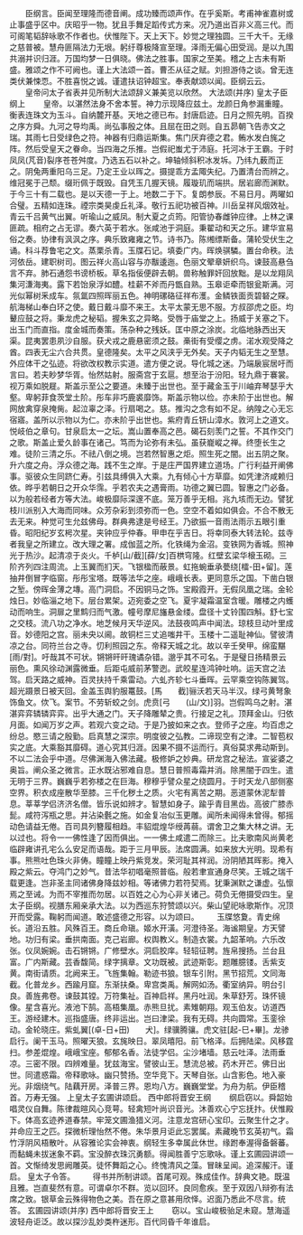 <!-- { "loadSidebar": true } -->
　　臣纲言。臣闻至理隆而德音阐。成功臻而颂声作。在乎奚斯。考甫神雀嘉树或止事盛乎区中。庆昭乎一物。犹且手舞足蹈传式方来。况乃道出百非义高三代。而可阁笔韬辞咏歌不作者也。伏惟陛下。天上天下。妙觉之理独圆。三千大千。无缘之慈普被。慧舟匪隔法力无垠。躬纡尊极降宣至理。泽雨无偏心田受润。是以九围共溺并识归涯。万国均梦一日俱晓。佛法之胜事。国家之至美。稽之上古未有斯盛。雅颂之作不可阙也。谨上大法颂一首。曹丕从征之赋。刘担游侍之谈。曾无连类伏兼悚恧。不胜喜悦之诚。谨遣扶诏钟超宝。奉表献颂以闻。臣纲云云。
　　皇帝问太子省表并见所制大法颂辞义兼美览以欣然。
大法颂(并序)
皇太子臣纲上
　　皇帝。以湛然法身不舍本誓。神力示现降应兹土。龙颜日角参漏重瞳。衡表连珠文为玉斗。自纳麓开基。天地之德已布。封唐启迹。日月之照先明。百揆之序方舜。九河之导均禹。尚弘事殷之体。且屈在田之则。自五昴朝飞告赤文之瑞。其雨七日受绿色之符。神器有归鼎运斯集。焦门厌弃德之君。鲔水发白旄之阵。然后受皇天之眷命。当四海之乐推。岂假祀蚩尤于沛庭。托河冰于王霸。于时凤凤(芃音)裂序苍苍舛度。乃选五石以补之。坤轴倾斜积冰发坼。乃纬九薮而正之。阴兔两重阳乌三足。乃定王业以晖之。摄提乖方孟陬失纪。乃置清台而辨之。维冠冕于己颓。缀珩佩于既毁。自凭玉几握天镜。履璇玑而端拱。居岩廊而渊默。于今三十有二载也。是以天德一于上。地数二于下。复朗参辰。不易日月。两曜如合璧。五精如连珠。禋宗类昊虔丘礼泽。敬行五祀功被百神。川岳呈祥风烟效祉。青云千吕黄气出翼。听瑜山之威凤。制大夏之贞筠。阳管协春雌钟应律。上林之课匪疏。相府之占无谬。奏六英于若水。张咸池于洞庭。秉翟动和天之乐。建华宣易俗之奏。协律有沨沨之序。典乐致雍雍之节。诗书乃。陈缃缥斯备。蒲轮受伏生之诵。科斗荐鲁宅之文。蒸栗杀青。玉牒石记。填委广内。晖焕骐驎。置台命秩。法河依岳。建职树司。图云祥火高山容与亦黻逶迤。色丽文翚章妍织鸟。谏鼓高悬刍言不弃。肺石通怨书谤桥板。草名指佞便辟去朝。兽称触罪奸回放黜。是以龙翔凤集河溓海夷。露下若饴泉浮如醴。桂薪不斧而丹甑自熟。玉皋讵牵而银瓮斯满。河光似幂树釆成车。氛氲四照晖丽五色。神明磥硌征祥布濩。金鳞铁面贡碧砮之賝。航海梯山奉白环之使。戴日戴斗靡不来王。太平太蒙无思不服。方叔邵虎之臣。均鼙应鼓之将。秉龙虎之秘韬。握朱玄之异略。受唇于庙堂之上。扬威于关塞之下。出玉门而直指。度金城而奏策。荡杂种之残妖。匡中原之涂炭。北临地脉西出天渠。昆夷罢患夙沙自服。获犬戎之鹿悬密须之鼓。槀街有受缨之虏。渃水观受降之酋。四表无尘六合共贯。皇德隆矣。太平之风浃乎无外矣。天子内韬无生之至慧。外应体干之弘迹。将欲改权教示实道。遣方便之说。导化城之迷。乃端扆宸居吁而言曰。若夫眇梦华胥。怡然姑射。服斋宫于玄扈。想至治于汾阳。轻九鼎于褰裳。视万乘如脱屣。斯盖示至公之要道。未臻于出世也。至于藏金玉于川岫弃琴瑟乎大壑。卑躬菲食茨堂土阶。彤车非巧鹿裘靡饰。斯盖示物以俭。亦未阶于出世也。解网放禽穿泉掩胔。起泣辜之泽。行扇喝之。慈。推沟之念有如不足。纳隍之心无忘宿寤。盖所以示物以为仁。亦未阶乎出世也。紫府青丘钘山漳水。敦河上之道文。悦岐伯之章句。甘泉启太一之坛。嵩山置奉高之邑。碣石刻羡门之誓。不其作交门之歌。斯盖止爱久龄事在诸己。笃而为论弥有未弘。虽获巃嵷之禅。终堕长生之难。徒阶三清之乐。不祛八倒之境。岂若然智惠之炬。照生死之闇。出五阴之聚。升六度之舟。浮众德之海。践不生之岸。于是庄严国界建立道场。广行利益开阐佛事。驱彼众生同跻仁寿。引兹具缚俱入大乘。九有倾心十方草靡。如凭津济咸赖归依。晔乎若朝日之开众华霈。乎若农夫之遇膏雨。功德之翼已圆。智惠之门必备。以为般若经者方等大法。峻极靡际深邃不底。笼万善乎无相。兆九垓而无边。譬犹枝川派别入大海而同味。众芳杂彩到须弥而一色。空空不着如如俱会。不合不散无去无来。种觉可生允兹佛母。群典弗逮是号经王。乃欲振一音雨法雨示五眼引重昏。昭阳纪岁玄枵次星。夹钟应乎仲春。甲申在乎吉日。将幸同泰大转法轮。兹寺者我皇之所建立。改大理之署。成伽蓝之所。化铁绳为金沼。变铁网为香城。照神光于热沙。起清凉于炎火。千栌[山/截][薛/女]百栱穹隆。红壁玄梁华榱玉砌。三阶齐列四注周流。上玉翼而扪天。飞银楹而蔽景。虹拖蜿垂承甍绕[檑-田+留]。莲抽井倒冒字临窗。彤彤宝塔。既等法华之座。峨峨长表。更同意乐之国。下凿白银之堑。傍晖金薄之塼。高门洞启。不因铜马之饰。宝殿霞开。无假凤凰之瑞。金轮烛日。妙临淄之地下。层台累架。迈宛委之空飞。夏宇凝霜温室含暖。雕楼之内蠖动而响生。洞扉之里鹪归而气激。幢号摩尼旛悬金缕。盘径十丈铃围四斛。舒七宝之交枝。流八功之净水。地芝候月天华逆风。法鼓夜鸣声中闻法。琼枝旦动叶里成音。妙德阳之宫。丽未央以阃。故铜栏三丈追嗤井干。玉楼十二遥耻神仙。譬彼清凉之台。同符兰台之寺。忉利照园之东。帝释天城之北。故以辛壬癸甲。绵蛮黮[雨/對]。吁哉其不可状。锵锵旰旰瑰谲杂错。邈乎其不可名。于是璧日扬精景云丽色。熏风徐动渊露微垂。后距屯威前茅警迾。武皎星连鸿钟吐响。运天宫之法驾。启天路之威神。百灵扶持千乘雷动。六虬齐轸七斗垂晖。云罕乘空钩陈翼驾。超光蹑景日被天回。金盖玉舆豹服鼍鼓。[馬　　截]骊沃若天马半汉。绿弓黄弩象饰鱼文。佽飞。案节。不劳斩蛟之剑。虎贲[弓　　(山/文)]羽。岂假鸣乌之射。湛湛弈弈辚辚弈弈。出乎大通之门。天子降雕辇之贵。行接足之礼。顶拜金山。归依月面。如闻万岁之声。若观六变之动。于是乃披如来之衣。登师子之座。均百虑之纷总。愍三请之殷勤。启真慧之深宗。明度彼之弘教。二谛现空有之津。二智苞权实之底。大乘豁其靡碍。道心究其归涯。因果不摄不运而行。真俗莫求弗动斯到。不以二法会乎中道。尽佛渊海入佛法藏。极修妒之妙典。研龙宫之秘法。宣娑婆之奥旨。阐众圣之微言。正水既沾邪难自息。慧日普照毒霜并消。除黑闇于四生。遣无明于三界。巍巍乎若弥楼之在巨海。穆穆乎譬众星之绕圆月。于时天龙八部侧塞空界。积衣成座散华至膝。三千化秽土之质。火宅有离苦之期。恶道蒙休泥犁普息。莘莘学侣济济名僧。皆乐说如辨才。智慧如身子。踰乎青目黑齿。高彼广膝赤髭。咸符泻瓶之思。并沾染氎之施。如金复冶似玉更雕。闻所未闻得未曾得。郁摇动色请益无倦。百司具列簪履相趋。丰貂焜煌华绶苒蒻。谓舍卫之集大林之讲。无以过也。将令一一佛性逢了因而俱出。一一佛土咸遣二而除三。比夫歌南风尚黄老临辟雍讲孔宅么么安足而语哉。距于三月甲辰。法席圆满。如来放大光明。现希有事。熊熊吐色珠火非俦。瞳瞳上映丹紫竞发。荣河耻其祥润。汾阴陋其晖影。掩入殿之紫云。夺鸿门之妙气。昔法华初唱毫照普临。般若聿宣通身尽笑。王城之瑞千载更逢。岂非圣主同诸佛身降兹妙相。等诸佛力若符契焉。犹秉渊默之谦虚。弘懔焉之至诫。为而不宰推而勿居。以百姓之心为心非关诸己。荷负无倦摄受四生。皇太子臣纲。视膳东厢亲承大法。以为西巡东狩赞颂以兴。柴山望祀咏歌斯作。况顶开而受露。鞠躬而闻道。敢述盛德之形容。以为颂曰。
　　玉牒悠夐。青史绵长。道沿五胜。风殊百王。商丘命瑱。姬水开潢。河澄待圣。海谧期皇。方天譬地。功归有梁。垂拱南面。克己岩廊。权舆教义。制造衣裳。九韶革响。六乐改张。仪凤婉婉。击石锵锵。广修壁水。洞启胶庠。轻轺征聘。旌帛搜扬。兰台且富。广内斯藏。芸香馥简。绿字摛章。文功既被。武迹斯彰。题雕臆镂。舌紫支黄。南街请质。北阙来王。飞旌集翰。勒迹书狼。银车引附。黑节招荒。文同海截。化普龙乡。西踰月窟。东渐扶桑。卑宫类禹。解网如汤。衢室纳异。明台引良。善旌弗卷。谏鼓其镗。万符集祉。百神启祥。黑丹吐润。朱草舒芳。珠怀镜像。星含喜光。液池下鹄。高梧集凰。赤熊旦扰。素雉朝翔。观玉伯友。访道西王。游经建木。巡指盛唐。终非运出。岂曰津梁。我有无碍。共向圆常。玉銮徐动。金轮晓庄。紫虬翼[(卓-日+田)　　犬]。绿骥腾骧。虎文驻[起-巳+畢]。龙骖启行。阑干玉马。照曜天狼。玄旄映日。翠凤暿阳。前飞格泽。后拥陆梁。风移霆扫。参差焜煌。峨峨宝座。郁郁名香。法徒学侣。尘沙堵墙。慈云吐泽。法雨垂凉。三密不限。四辨难量。犹兹海宝。譬彼山王。慧流总被。药木开芒。佛日出世。同遣惑霜。帝释歌咏。幽只赞扬。空华竞下。天琴自张。山含影色。地入豪光。非烟绕气。陆藕开房。泽普三界。恩均八方。巍巍堂堂。为舟为航。伊臣稽首。万寿无强。
上皇太子玄圃讲颂启。
西中郎将晋安王纲
　　纲启窃以。舜韶始唱灵仪自舞。陈律裁暄风心竞萼。轻禽短叶尚识音光。沐善欢心宁忘抚抃。伏惟殿下。体高玄迹养道春禁。牢笼文圃渔猎义河。注意龙宫研心宝印。云聚生什之才。并命应王之匹。探微析理怡然不倦。朱华景月讵此忘罢属。素藏晚节玄英初气。霜竹浮阴风梧散叶。从容雅论实会神衷。纲轻生多幸属此休世。缘跗奉渥得备磐蕃。而黏蝇未拔迷象不羁。宝没醉衣珠沉勇额。得闻胜善宁忘歌咏。谨上玄圃园讲颂一首。文惭绮发思阙雕英。徒怀舞蹈之心。终愧清风之藻。冒昧呈闻。追深赧汗。谨启。
皇太子令答。
　　得书并所制讲颂。首尾可观。殊成佳作。辞典文艳。既温且雅。岂直斐然有意。可谓卓尔不群。览以回环。良同愈疾。至于双因八辩弥有法席之致。银草金云殊得物色之美。吾在原之意甚用欣怿。迟面乃悉此不尽言。统答。
玄圃园讲颂(并序)
西中郎将晋安王上
　　窃以。宝山峻极骀足未窥。慧海遥波轻舟讵泛。故以探沙乱妙类杵迷形。百代同昏千年谁启。
